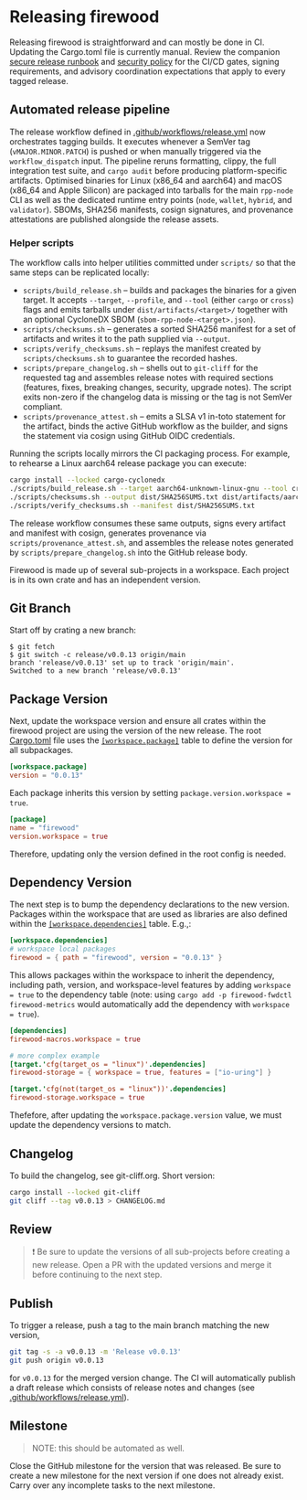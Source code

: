 # Releasing firewood

Releasing firewood is straightforward and can mostly be done in CI. Updating the
Cargo.toml file is currently manual. Review the companion
[secure release runbook](RELEASES.md) and [security policy](SECURITY.md) for the
CI/CD gates, signing requirements, and advisory coordination expectations that
apply to every tagged release.

## Automated release pipeline

The release workflow defined in [.github/workflows/release.yml](.github/workflows/release.yml) now orchestrates tagging
builds. It executes whenever a SemVer tag (`vMAJOR.MINOR.PATCH`) is pushed or when manually triggered via the
`workflow_dispatch` input. The pipeline reruns formatting, clippy, the full integration test suite, and `cargo audit`
before producing platform-specific artifacts. Optimised binaries for Linux (x86_64 and aarch64) and macOS (x86_64 and
Apple Silicon) are packaged into tarballs for the main `rpp-node` CLI as well as the dedicated runtime entry points
(`node`, `wallet`, `hybrid`, and `validator`). SBOMs, SHA256 manifests, cosign signatures, and provenance attestations are
published alongside the release assets.

### Helper scripts

The workflow calls into helper utilities committed under `scripts/` so that the same steps can be replicated locally:

- `scripts/build_release.sh` – builds and packages the binaries for a given target. It accepts `--target`, `--profile`, and
  `--tool` (either `cargo` or `cross`) flags and emits tarballs under `dist/artifacts/<target>/` together with an optional
  CycloneDX SBOM (`sbom-rpp-node-<target>.json`).
- `scripts/checksums.sh` – generates a sorted SHA256 manifest for a set of artifacts and writes it to the path supplied via
  `--output`.
- `scripts/verify_checksums.sh` – replays the manifest created by `scripts/checksums.sh` to guarantee the recorded hashes.
- `scripts/prepare_changelog.sh` – shells out to `git-cliff` for the requested tag and assembles release notes with required
  sections (features, fixes, breaking changes, security, upgrade notes). The script exits non-zero if the changelog data is
  missing or the tag is not SemVer compliant.
- `scripts/provenance_attest.sh` – emits a SLSA v1 in-toto statement for the artifact, binds the active GitHub workflow as the
  builder, and signs the statement via cosign using GitHub OIDC credentials.

Running the scripts locally mirrors the CI packaging process. For example, to rehearse a Linux aarch64 release package you
can execute:

```bash
cargo install --locked cargo-cyclonedx
./scripts/build_release.sh --target aarch64-unknown-linux-gnu --tool cross
./scripts/checksums.sh --output dist/SHA256SUMS.txt dist/artifacts/aarch64-unknown-linux-gnu/*.tar.gz dist/artifacts/aarch64-unknown-linux-gnu/*.json
./scripts/verify_checksums.sh --manifest dist/SHA256SUMS.txt
```

The release workflow consumes these same outputs, signs every artifact and manifest with cosign, generates provenance via
`scripts/provenance_attest.sh`, and assembles the release notes generated by `scripts/prepare_changelog.sh` into the GitHub
release body.

Firewood is made up of several sub-projects in a workspace. Each project is in
its own crate and has an independent version.

## Git Branch

Start off by crating a new branch:

```console
$ git fetch
$ git switch -c release/v0.0.13 origin/main
branch 'release/v0.0.13' set up to track 'origin/main'.
Switched to a new branch 'release/v0.0.13'
```

## Package Version

Next, update the workspace version and ensure all crates within the firewood
project are using the version of the new release. The root [Cargo.toml](Cargo.toml)
file uses the [`[workspace.package]`](https://doc.rust-lang.org/cargo/reference/workspaces.html#the-package-table)
table to define the version for all subpackages.

```toml
[workspace.package]
version = "0.0.13"
```

Each package inherits this version by setting `package.version.workspace = true`.

```toml
[package]
name = "firewood"
version.workspace = true
```

Therefore, updating only the version defined in the root config is needed.

## Dependency Version

The next step is to bump the dependency declarations to the new version. Packages
within the workspace that are used as libraries are also defined within the
[`[workspace.dependencies]`](https://doc.rust-lang.org/cargo/reference/workspaces.html#the-dependencies-table)
table. E.g.,:

```toml
[workspace.dependencies]
# workspace local packages
firewood = { path = "firewood", version = "0.0.13" }
```

This allows packages within the workspace to inherit the dependency,
including path, version, and workspace-level features by adding `workspace = true`
to the dependency table (note: using `cargo add -p firewood-fwdctl firewood-metrics`
would automatically add the dependency with `workspace = true`).

```toml
[dependencies]
firewood-macros.workspace = true

# more complex example
[target.'cfg(target_os = "linux")'.dependencies]
firewood-storage = { workspace = true, features = ["io-uring"] }

[target.'cfg(not(target_os = "linux"))'.dependencies]
firewood-storage.workspace = true
```

Thefefore, after updating the `workspace.package.version` value, we must update
the dependency versions to match.

## Changelog

To build the changelog, see git-cliff.org. Short version:

```sh
cargo install --locked git-cliff
git cliff --tag v0.0.13 > CHANGELOG.md
```

## Review

> ❗ Be sure to update the versions of all sub-projects before creating a new
> release. Open a PR with the updated versions and merge it before continuing to
> the next step.

## Publish

To trigger a release, push a tag to the main branch matching the new version,

```sh
git tag -s -a v0.0.13 -m 'Release v0.0.13'
git push origin v0.0.13
```

for `v0.0.13` for the merged version change. The CI will automatically publish a
draft release which consists of release notes and changes (see
[.github/workflows/release.yml](.github/workflows/release.yml)).

## Milestone

> NOTE: this should be automated as well.

Close the GitHub milestone for the version that was released. Be sure to create
a new milestone for the next version if one does not already exist. Carry over
any incomplete tasks to the next milestone.
